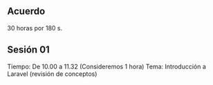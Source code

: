 Acuerdo
---
30 horas por 180 s.

Sesión 01
---
Tiempo: De 10.00 a 11.32 (Consideremos 1 hora)
Tema: Introducción a Laravel (revisión de conceptos)
